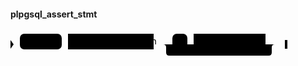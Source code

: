 #### plpgsql_assert_stmt

<svg class="rrdiagram" version="1.1" xmlns:xlink="http://www.w3.org/1999/xlink" xmlns="http://www.w3.org/2000/svg" width="443" height="50" viewbox="0 0 443 50"><path class="connector" d="M0 22h15m67 0h10m137 0h30m24 0h10m115 0h20m-184 0q5 0 5 5v8q0 5 5 5h159q5 0 5-5v-8q0-5 5-5m5 0h15"/><polygon points="0,29 5,22 0,15" style="fill:black;stroke-width:0"/><rect class="literal" x="15" y="5" width="67" height="25" rx="7"/><text class="text" x="25" y="22">ASSERT</text><a xlink:href="../../../../../../syntax_resources/grammar_diagrams#boolean-expression"><rect class="rule" x="92" y="5" width="137" height="25"/><text class="text" x="102" y="22">boolean_expression</text></a><rect class="literal" x="259" y="5" width="24" height="25" rx="7"/><text class="text" x="269" y="22">,</text><a xlink:href="../../../../../../syntax_resources/grammar_diagrams#text-expression"><rect class="rule" x="293" y="5" width="115" height="25"/><text class="text" x="303" y="22">text_expression</text></a><polygon points="439,29 443,29 443,15 439,15" style="fill:black;stroke-width:0"/></svg>

